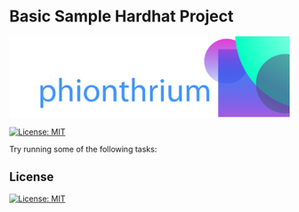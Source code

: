 # Basic Sample Hardhat Project

![banner](banner.png)

[![License: MIT](https://img.shields.io/badge/License-MIT-blue.svg)](https://opensource.org/licenses/MIT)

Try running some of the following tasks:



## License

[![License: MIT](https://img.shields.io/badge/License-MIT-blue.svg)](https://opensource.org/licenses/MIT)


